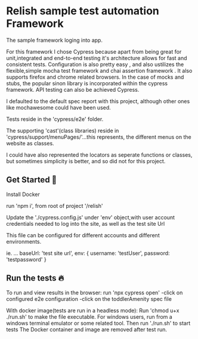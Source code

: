 
# Relish sample test automation Framework
The sample framework loging into app.

For this framework I chose Cypress because apart from being great for unit,integrated and end-to-end testing it's architecture allows for fast and consistent tests. Configuration is also pretty easy , and also ustilizes the flexible,simple mocha test framework and chai assertion framework . It also supports firefox and chrome related browsers. In the case of mocks and stubs, the popular sinon library is incorporated within the cypress framework.
API testing can also be achieved Cypress.

I defaulted to the default spec report with this project, although other ones
like mochawesome could have been used.

Tests reside in the 'cypress/e2e' folder.

The supporting 'cast'(class libraries)  reside in 'cypress/support/menuPages/'...this represents, the different menus on the website as classes.

I could have also represented the locators as seperate functions or classes, but sometimes simplicity is better, and so did not for this project.



## Get Started 🚀  

Install Docker

run 'npm i', from root of project '/relish'

Update the './cypress.config.js' under 'env' object,with user account credentials needed to log into the site, as well as the test site Url


This file can be configured for different accounts and different environments.

ie.
...
baseUrl: 'test site url',
env: {
        username: 'testUser',
        password: 'testpassword'
      }


## Run the tests 🔥 

To run and view results in the browser: run 'npx cypress open'
-click on configured e2e configuration
-click on the toddlerAmenity spec file

With docker image(tests are run in a headless mode):
Run 'chmod u+x ./run.sh' to make the file executable.  For windows users, run from a windows terminal emulator or some related tool. 
Then run './run.sh' to start tests
The Docker container and image are removed after test run.






    

